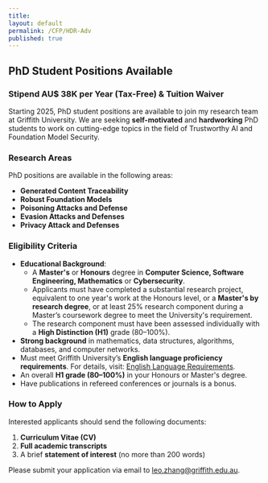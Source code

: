 ```yaml
---
title:
layout: default
permalink: /CFP/HDR-Adv
published: true
---
```




## **PhD Student Positions Available**
### **Stipend AU$ 38K per Year (Tax-Free) & Tuition Waiver**

Starting 2025, PhD student positions are available to join my research team at Griffith University. We are seeking **self-motivated** and **hardworking** PhD students to work on cutting-edge topics in the field of Trustworthy AI and Foundation Model Security.

### **Research Areas**
PhD positions are available in the following areas:
- **Generated Content Traceability**
- **Robust Foundation Models**
- **Poisoning Attacks and Defense**
- **Evasion Attacks and Defenses**
- **Privacy Attack and Defenses**

### **Eligibility Criteria**
- **Educational Background**: 
  - A **Master's** or **Honours** degree in **Computer Science, Software Engineering, Mathematics** or **Cybersecurity**.
  - Applicants must have completed a substantial research project, equivalent to one year's work at the Honours level, or a **Master's by research degree**, or at least 25% research component during a Master’s coursework degree to meet the University's requirement. 
  - The research component must have been assessed individually with a **High Distinction (H1)** grade (80–100%).
- **Strong background** in mathematics, data structures, algorithms, databases, and computer networks.
- Must meet Griffith University’s **English language proficiency requirements**. For details, visit: [English Language Requirements](https://www.griffith.edu.au/apply/international/understanding-entry-requirements).
- An overall **H1 grade (80–100%)** in your Honours or Master's degree.
- Have publications in refereed conferences or journals is a bonus.

### **How to Apply**
Interested applicants should send the following documents:
1. **Curriculum Vitae (CV)**
2. **Full academic transcripts**
3. A brief **statement of interest** (no more than 200 words)

Please submit your application via email to [leo.zhang@griffith.edu.au](leo.zhang@griffith.edu.au).

